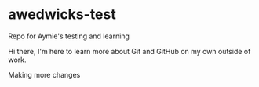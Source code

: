 # awedwicks-test
Repo for Aymie's testing and learning

Hi there, 
I'm here to learn more about Git and GitHub on my own outside of work.

Making more changes

